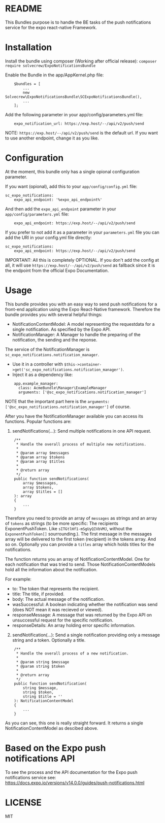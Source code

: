 README
======

This Bundles purpose is to handle the BE tasks of the push notifications service for the expo react-native Framework.

# Installation

Install the bundle using composer (Working after official release):
```composer require solvecrew/ExpoNotificationsBundle```

Enable the Bundle in the app/AppKernel.php file:
```
	$bundles = [
		...
		new Solvecrew\ExpoNotificationsBundle\SCExpoNotificationsBundle(),
		...
	];
```
Add the following parameter in your app/config/parameters.yml file:
```
    expo_notification_url: https://exp.host/--/api/v2/push/send
```
NOTE: `https://exp.host/--/api/v2/push/send` is the default url. If you want to use another endpoint, change it as you
like.

# Configuration

At the moment, this bundle only has a single opional configuration parameter.

If you want (opional), add this to your `app/config/config.yml` file:
```
sc_expo_notifications:
    expo_api_endpoint: '%expo_api_endpoint%'
```

And then add the `expo_api_endpoint` parameter in your `app/config/parameters.yml` file:
```
    expo_api_endpoint: https://exp.host/--/api/v2/push/send
```

If you prefer to not add it as a parameter in your `parameters.yml` file you can add the URI in your config.yml file directly:
```
sc_expo_notifications:
    expo_api_endpoint: https://exp.host/--/api/v2/push/send
```

IMPORTANT: All this is completely OPTIONAL. If you don't add the config at all, it will use `https://exp.host/--/api/v2/push/send` as fallback since it is the endpoint from the official Expo Documentation.

# Usage

This bundle provides you with an easy way to send push notifications for a front-end application using the Expo
React-Native framework. Therefore the bundle provides you with several helpful things:
- NotificationContentModel: A model representing the requestdata for a single notification. As specified by the Expo
API.
- NotificationManager: A Manager to handle the preparing of the notification, the sending and the reponse.

The service of the NotificationManager is `sc_expo_notifications.notification_manager`.
- Use it in a controller with `$this->container->get('sc_expo_notifications.notification_manager')`.
- Inject it as a dependency like:
```
    app.example_manager:
      class: AcmeBundle\Manager\ExampleManager
      arguments: ['@sc_expo_notifications.notification_manager']
```
NOTE that the important part here is the `arguments: ['@sc_expo_notifications.notification_manager']` of course.

After you have the NotificationManager available you can access its functions.
Popular functions are:

1. sendNotifications(...): Send multiple notifications in one API request.

```
    /**
     * Handle the overall process of multiple new notifications.
     *
     * @param array $messages
     * @param array $tokens
     * @param array $titles
     *
     * @return array
     */
    public function sendNotifications(
        array $messages,
        array $tokens,
        array $titles = []
    ): array
    {
		...
	}
```

Therefore you need to provide an array of `messages` as strings and an array of `tokens` as strings (to be more
specific: The recipients ExponentPushToken. Like `sITGtlHf1-mSgUyQIVbVMJ`, without the `ExponentPushToken[]`
sourrounding.). The first message in the messages array will be delivered to the first token (recipient) in the tokens
array. And so on. Optionally you can provide a `titles` array which holds titles for the notifications.

The function returns you an array of NotificationContentModel. One for each notification that was tried to send.
Those NotificationContentModels hold all the information about the notification.

For example:
- to: The token that represents the recipient.
- title: The title, if provided.
- body: The actual message of the notification.
- wasSuccessful: A boolean indicating whether the notification was send (does NOT mean it was recieved or viewed).
- responseMessage: A message that was returned by the Expo API on unsuccessful request for the specific notification.
- responseDetails: An array holding error specific information.

2. sendNotification(...): Send a single notification providing only a message string and a token. Optionally a title.

```
    /**
     * Handle the overall process of a new notification.
     *
     * @param string $message
     * @param string $token
     *
     * @return array
     */
    public function sendNotification(
        string $message,
        string $token,
        string $title = ''
    ): NotificationContentModel
    {
		...
	}
```
As you can see, this one is really straight forward. It returns a single NotificationContentModel as descibed above.


# Based on the Expo push notifications API

To see the process and the API documentation for the Expo push notifications service see:
https://docs.expo.io/versions/v14.0.0/guides/push-notifications.html

# LICENSE
MIT

